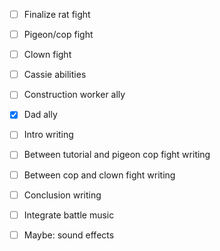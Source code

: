 -   [ ] Finalize rat fight
-   [ ] Pigeon/cop fight
-   [ ] Clown fight

-   [ ] Cassie abilities
-   [ ] Construction worker ally
-   [x] Dad ally

-   [ ] Intro writing
-   [ ] Between tutorial and pigeon cop fight writing
-   [ ] Between cop and clown fight writing
-   [ ] Conclusion writing

-   [ ] Integrate battle music
-   [ ] Maybe: sound effects
